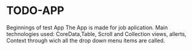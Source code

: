 # TODO-APP
Beginnings of test App 
The App is made for job aplication. Main technologies used: CoreData,Table, Scroll and Collection views, allerts, Context through wich all the drop down menu  items 
are called.
